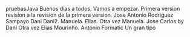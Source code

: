 pruebasJava
Buenos días a todos.
Vamos a empezar.
Primera version
revision a la revision de la primera version.
Jose Antonio Rodriguez Sampayo 
Dani
Dani2.
Manuela.
Elias.
Otra vez Manuela.
Jose Carlos by Dani
Otra vez Elias Mourinho.
Antonio Formatic Un gran tipo
